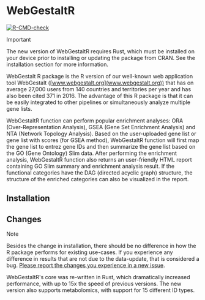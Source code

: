 # WebGestaltR

[![R-CMD-check](https://github.com/iblacksand/WebGestaltR/actions/workflows/check-standard.yaml/badge.svg)](https://github.com/iblacksand/WebGestaltR/actions/workflows/check-standard.yaml)

> [!IMPORTANT]
> The new version of WebGestaltR requires Rust, which must be installed on your device prior to installing or updating the package from CRAN. See the installation section for more information.

WebGestalt R package is the R version of our well-known web application tool WebGestalt ([www.webgestalt.org](www.webgestalt.org)) that has on average 27,000 users from 140 countries and territories per year and has also been cited 371 in 2016. The advantage of this R package is that it can be easily integrated to other pipelines or simultaneously analyze multiple gene lists.

WebGestaltR function can perform popular enrichment analyses: ORA (Over-Representation Analysis), GSEA (Gene Set Enrichment Analysis) and NTA (Network Topology Analysis). Based on the user-uploaded gene list or gene list with scores (for GSEA method), WebGestaltR function will first map the gene list to entrez gene IDs and then summarize the gene list based on the GO (Gene Ontology) Slim data. After performing the enrichment analysis, WebGestaltR function also returns an user-friendly HTML report containing GO Slim summary and enrichment analysis result. If the functional categories have the DAG (directed acyclic graph) structure, the structure of the enriched categories can also be visualized in the report.

## Installation



## Changes

> [!NOTE]
> Besides the change in installation, there should be no difference in how the R package performs for existing use-cases. If you experience any difference in results that are not due to the data-update, that is considered a bug. [Please report the changes you experience in a new issue](https://github.com/iblacksand/WebGestaltR/issues/new/choose).

WebGestaltR's core was re-written in Rust, which dramatically increased performance, with up to 15x the speed of previous versions. The new version also supports metabolomics, with support for 15 different ID types.
